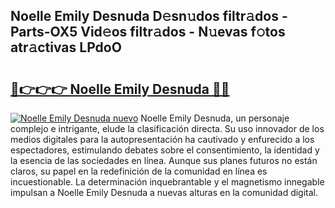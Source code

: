 ## Noelle Emily Desnuda D𝚎sn𝚞dos filtr𝚊dos - Parts-OX5 Vid𝚎os filtr𝚊dos - N𝚞evas f𝚘tos atr𝚊ctivas LPdoO

# <h2><a href="http://mb9plf.tromn.icu/?c=Noelle+Emily+Desnuda">🔗👉👉👉 Noelle Emily Desnuda 🔗🔗</a></h2>

[![Noelle Emily Desnuda nuevo](https://i.imgur.com/pEAQMta.gif)](http://mb9plf.tromn.icu/?c=Noelle+Emily+Desnuda)
Noelle Emily Desnuda, un personaje complejo e intrigante, elude la clasificación directa. Su uso innovador de los medios digitales para la autopresentación ha cautivado y enfurecido a los espectadores, estimulando debates sobre el consentimiento, la identidad y la esencia de las sociedades en línea. Aunque sus planes futuros no están claros, su papel en la redefinición de la comunidad en línea es incuestionable. La determinación inquebrantable y el magnetismo innegable impulsan a Noelle Emily Desnuda a nuevas alturas en la comunidad digital.
